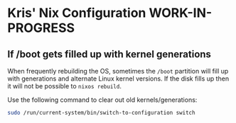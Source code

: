 # Kris' Nix Configuration **WORK-IN-PROGRESS**



## If /boot gets filled up with kernel generations

When frequently rebuilding the OS, sometimes the `/boot` partition will
fill up with generations and alternate Linux kernel versions.  If the disk fills
up then it will not be possible to `nixos rebuild`.

Use the following command to clear out old kernels/generations:

  ```sh
  sudo /run/current-system/bin/switch-to-configuration switch
  ```
